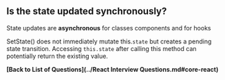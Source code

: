 ## Is the state updated synchronously?

State updates are **asynchronous** for classes components and for hooks

SetState() does not immediately mutate this.`state` but creates a pending state transition. Accessing `this.state` after calling this method can potentially return the existing value.

**[Back to List of Questions](../React Interview Questions.md#core-react)**
